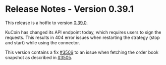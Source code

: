 # Release Notes - Version 0.39.1


This release is a hotfix to version [0.39.0](/release-notes/0.39.0).

KuCoin has changed its API endpoint today, which requires users to sign the requests. This results in 404 error issues when restarting the strategy (stop and start) while using the connector.

This version contains a fix [#3506](https://github.com/CoinAlpha/hummingbot/pull/3506) to an issue when fetching the order book snapshot as described in [#3505](https://github.com/CoinAlpha/hummingbot/issues/3505).
